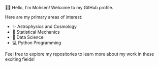 👋🏻 Hello, I'm Mohsen! Welcome to my GitHub profile.

Here are my primary areas of interest:
- ✨ Astrophysics and Cosmology
- 🌌 Statistical Mechanics
- 🔢 Data Science
- 💻 Python Programming

Feel free to explore my repositories to learn more about my work in these exciting fields!
<!---
MRC2008/MRC2008 is a ✨ special ✨ repository because its `README.md` (this file) appears on your GitHub profile.
You can click the Preview link to take a look at your changes.
--->
